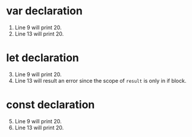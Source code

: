 # var declaration
1. Line 9 will print 20.
2. Line 13 will print 20.

# let declaration
3. Line 9 will print 20.
4. Line 13 will result an error since the scope of `result` is only in if block.

# const declaration
5. Line 9 will print 20.
6. Line 13 will print 20.

